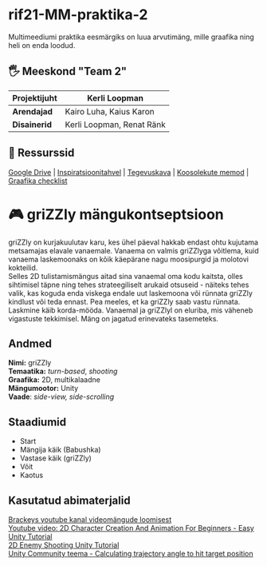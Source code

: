 # rif21-MM-praktika-2
Multimeediumi praktika eesmärgiks on luua arvutimäng, mille graafika ning heli on enda loodud. 


## :raised_hand_with_fingers_splayed:	 Meeskond "Team 2"

| **Projektijuht** | Kerli Loopman             |
|------------------|---------------------------|
| **Arendajad**    | Kairo Luha, Kaius Karon   |
| **Disainerid**   | Kerli Loopman, Renat Ränk |

## :bookmark_tabs: Ressurssid

[Google Drive](https://drive.google.com/drive/folders/12y-jqBrefYDzp4aK-Ckxdw56SnxjDHFl?usp=share_link) | [Inspiratsioonitahvel](https://www.figma.com/file/Dp7A3jqcnqm0gcBiQIrzV1/Moodboard?node-id=0%3A1&t=xcevLEVAfKt5AQnP-1) | [Tegevuskava](https://github.com/orgs/tluhk/projects/16/views/3) | [Koosolekute memod](https://github.com/tluhk/rif21-MM-praktika-2/blob/master/praktika-failid/koosolekud.md) | [Graafika checklist](https://github.com/tluhk/rif21-MM-praktika-2/blob/master/Kujunduselemendid/loodav-graafika.md)

# :video_game: griZZly mängukontseptsioon

griZZly on kurjakuulutav karu, kes ühel päeval hakkab endast ohtu kujutama metsamajas elavale vanaemale. Vanaema on valmis griZZlyga võitlema, kuid vanaema laskemoonaks on kõik käepärane nagu moosipurgid ja molotovi kokteilid.  
Selles 2D tulistamismängus aitad sina vanaemal oma kodu kaitsta, olles sihtimisel täpne ning tehes strateegiliselt arukaid otsuseid - näiteks tehes valik, kas koguda enda viskega endale uut laskemoona või rünnata griZZly kindlust või teda ennast. Pea meeles, et ka griZZly saab vastu rünnata. Laskmine käib korda-mööda. Vanaemal ja griZZlyl on eluriba, mis väheneb vigastuste tekkimisel. Mäng on jagatud erinevateks tasemeteks. 

## Andmed

**Nimi:** griZZly  
**Temaatika:** *turn-based*, *shooting*  
**Graafika:** 2D, multikalaadne  
**Mängumootor:** Unity  
**Vaade**: *side-view, side-scrolling*  

## Staadiumid
- Start
- Mängija käik (Babushka)
- Vastase käik (griZZly)
- Võit
- Kaotus

## Kasutatud abimaterjalid

[Brackeys youtube kanal videomängude loomisest](https://www.youtube.com/@Brackeys/videos)  
[Youtube video: 2D Character Creation And Animation For Beginners - Easy Unity Tutorial](http://www.youtube.com/watch?feature=player_embedded&v=LCNt9w12fQA)  
[2D Enemy Shooting Unity Tutorial](https://www.youtube.com/watch?v=--u20SaCCow)  
[Unity Community teema - Calculating trajectory angle to hit target position](https://forum.unity.com/threads/calculating-trajectory-angle-to-hit-target-position-angle-always-90.373197/)



